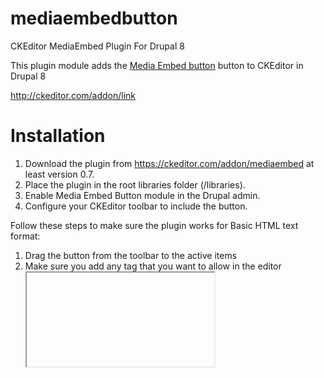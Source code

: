 # mediaembedbutton
CKEditor MediaEmbed Plugin For Drupal 8

This plugin module adds the [Media Embed button](https://ckeditor.com/addon/mediaembed) button to CKEditor in Drupal 8

http://ckeditor.com/addon/link


Installation
============

1. Download the plugin  from https://ckeditor.com/addon/mediaembed at least
version 0.7.
2. Place the plugin in the root libraries folder (/libraries).
3. Enable Media Embed Button module in the Drupal admin.
4. Configure your CKEditor toolbar to include the button.

Follow these steps to make sure the plugin works for Basic HTML text format:

1. Drag the button from the toolbar to the active items
2. Make sure you add any tag that you want to allow in the editor <iframe width height etc><div>
